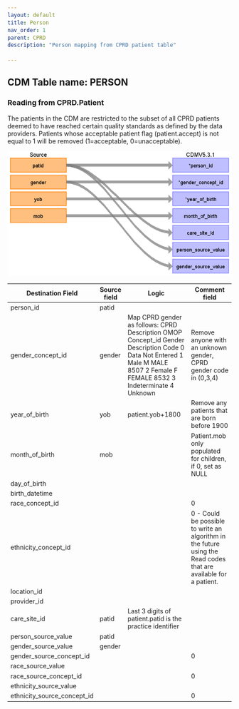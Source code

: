 ```yaml
---
layout: default
title: Person
nav_order: 1
parent: CPRD
description: "Person mapping from CPRD patient table"

---
```


## CDM Table name: PERSON

### Reading from CPRD.Patient

The patients in the CDM are restricted to the subset of all CPRD patients deemed to have reached certain quality standards as defined by the data providers. Patients whose acceptable patient flag (patient.accept) is not equal to 1 will be removed (1=acceptable, 0=unacceptable). 


![](images/image2.png)

| Destination Field | Source field | Logic | Comment field |
| --- | --- | --- | --- |
| person_id | patid |  |  |
| gender_concept_id | gender | Map CPRD gender as follows:    CPRD	Description			OMOP	Concept_id  Gender 				Description  Code  0	Data Not Entered	  1	Male		M	MALE	8507  2	Female		F	FEMALE	8532  3	Indeterminate		  4	Unknown | Remove anyone with an unknown gender, CPRD gender code in (0,3,4) |
| year_of_birth | yob | patient.yob+1800 | Remove any patients that are born before 1900 |
| month_of_birth | mob |  | Patient.mob only populated for children, if 0, set as NULL |
| day_of_birth |  |  |  |
| birth_datetime |  |  |  |
| race_concept_id |  |  | 0 |
| ethnicity_concept_id |  |  | 0  -  Could be possible to write an algorithm in the future using the Read codes that are available for a patient. |
| location_id |  |  |  |
| provider_id |  |  |  |
| care_site_id | patid | Last 3 digits of patient.patid is the practice identifier |  |
| person_source_value | patid |  |  |
| gender_source_value | gender |  |  |
| gender_source_concept_id |  |  | 0 |
| race_source_value |  |  |  |
| race_source_concept_id |  |  | 0 |
| ethnicity_source_value |  |  |  |
| ethnicity_source_concept_id |  |  | 0 |
